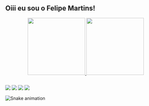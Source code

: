 ## Oiii eu sou o Felipe Martins!
<div align="center">
  <a href="https://github.com/felipetmartins">
  <img height="180em" src="https://github-readme-stats.vercel.app/api?username=felipetmartins&show_icons=true&theme=dracula&include_all_commits=true&count_private=true"/>
  <img height="180em" src="https://github-readme-stats.vercel.app/api/top-langs/?username=felipetmartins&layout=compact&langs_count=7&theme=dracula"/>
</div>

  ##
 
<div> 
 	<a href="https://www.twitch.tv/martins_fail" target="_blank"><img src="https://img.shields.io/badge/Twitch-9146FF?style=for-the-badge&logo=twitch&logoColor=white" target="_blank"></a>
   <a href="https://discord.gg/sfZJnnYe" target="_blank"><img src="https://img.shields.io/badge/Discord-7289DA?style=for-the-badge&logo=discord&logoColor=white" target="_blank"></a>
  <a href="https://instagram.com/felipe_tmartins" target="_blank"><img src="https://img.shields.io/badge/-Instagram-%23E4405F?style=for-the-badge&logo=instagram&logoColor=white" target="_blank"></a>
  <a href = "mailto:contatofelipetmartins@gmail.com"><img src="https://img.shields.io/badge/-Gmail-%23333?style=for-the-badge&logo=gmail&logoColor=white" target="_blank"></a>
  
  ![Snake animation](https://github.com/felipetmartins/rafaballerini/blob/output/github-contribution-grid-snake.svg)
 
</div>
